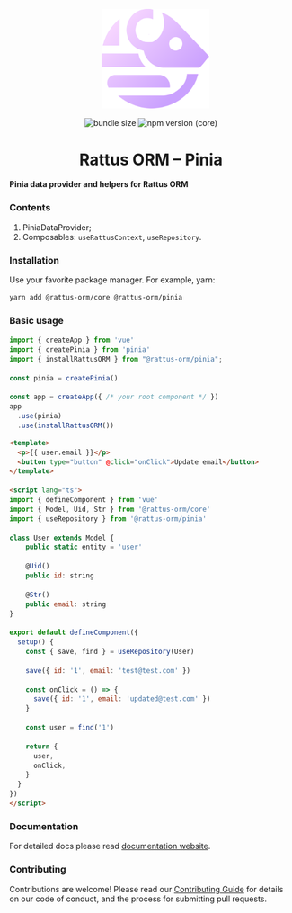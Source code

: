 <p align="center">
  <img style="margin-right: -15px" width="192px" src="https://raw.githubusercontent.com/lyohaplotinka/rattus-orm/main/assets/logo.svg" alt="Rattus ORM">
</p>

<p align="center">
  <img alt="bundle size" src="https://img.shields.io/bundlephobia/minzip/%40rattus-orm%2Fpinia">
  <img alt="npm version (core)" src="https://img.shields.io/npm/v/%40rattus-orm%2Fpinia">
</p>

<h1 align="center">Rattus ORM – Pinia</h1>

**Pinia data provider and helpers for Rattus ORM**

### Contents
1. PiniaDataProvider;
2. Composables: `useRattusContext`, `useRepository`.

### Installation
Use your favorite package manager. For example, yarn:
```bash
yarn add @rattus-orm/core @rattus-orm/pinia
```
### Basic usage
```typescript title="main.ts"
import { createApp } from 'vue'
import { createPinia } from 'pinia'
import { installRattusORM } from "@rattus-orm/pinia";

const pinia = createPinia()

const app = createApp({ /* your root component */ })
app
  .use(pinia)
  .use(installRattusORM())
```

```html title="App.vue"
<template>
  <p>{{ user.email }}</p>
  <button type="button" @click="onClick">Update email</button>
</template>

<script lang="ts">
import { defineComponent } from 'vue'
import { Model, Uid, Str } from '@rattus-orm/core'
import { useRepository } from '@rattus-orm/pinia'

class User extends Model {
    public static entity = 'user'
    
    @Uid()
    public id: string
    
    @Str()
    public email: string
}

export default defineComponent({
  setup() {
    const { save, find } = useRepository(User)
    
    save({ id: '1', email: 'test@test.com' })
    
    const onClick = () => {
      save({ id: '1', email: 'updated@test.com' })
    }
    
    const user = find('1')
    
    return {
      user,
      onClick,
    }
  }
})
</script>
``` 

### Documentation
For detailed docs please read [documentation website](https://lyohaplotinka.github.io/rattus-orm/docs/category/pinia-integration-vue).

### Contributing
Contributions are welcome! Please read our [Contributing Guide](../../CONTRIBUTING.md) for details on our code of conduct, and the process for submitting pull requests.
